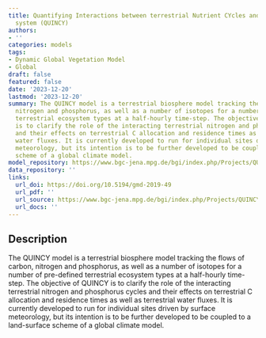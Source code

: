 ```yaml
---
title: Quantifying Interactions between terrestrial Nutrient CYcles and the climate
  system (QUINCY)
authors:
- ''
categories: models
tags:
- Dynamic Global Vegetation Model
- Global
draft: false
featured: false
date: '2023-12-20'
lastmod: '2023-12-20'
summary: The QUINCY model is a terrestrial biosphere model tracking the flows of carbon,
  nitrogen and phosphorus, as well as a number of isotopes for a number of pre-defined
  terrestrial ecosystem types at a half-hourly time-step. The objective of QUINCY
  is to clarify the role of the interacting terrestrial nitrogen and phosphorus cycles
  and their effects on terrestrial C allocation and residence times as well as terrestrial
  water fluxes. It is currently developed to run for individual sites driven by surface
  meteorology, but its intention is to be further developed to be coupled to a land-surface
  scheme of a global climate model.
model_repository: https://www.bgc-jena.mpg.de/bgi/index.php/Projects/QUINCYModel
data_repository: ''
links:
  url_doi: https://doi.org/10.5194/gmd-2019-49
  url_pdf: ''
  url_source: https://www.bgc-jena.mpg.de/bgi/index.php/Projects/QUINCYModel
  url_docs: ''
---
```


## Description

The QUINCY model is a terrestrial biosphere model tracking the flows of carbon, nitrogen and phosphorus, as well as a number of isotopes for a number of pre-defined terrestrial ecosystem types at a half-hourly time-step. The objective of QUINCY is to clarify the role of the interacting terrestrial nitrogen and phosphorus cycles and their effects on terrestrial C allocation and residence times as well as terrestrial water fluxes. It is currently developed to run for individual sites driven by surface meteorology, but its intention is to be further developed to be coupled to a land-surface scheme of a global climate model.

